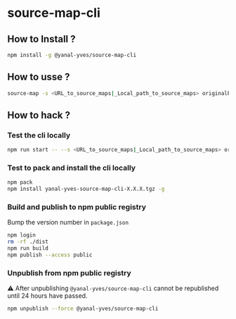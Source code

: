 # source-map-cli

## How to Install ?

```bash
npm install -g @yanal-yves/source-map-cli
```

## How to usse ?

```bash
source-map -s <URL_to_source_maps|_Local_path_to_source_maps> originalPositionFor <javascript_file_name>:<line_number>:<column_number>
```

## How to hack ?

### Test the cli locally

```bash
npm run start -- --s <URL_to_source_maps|_Local_path_to_source_maps> originalPositionFor <javascript_file_name>:<line_number>:<column_number>
```

### Test to pack and install the cli locally

```bash
npm pack
npm install yanal-yves-source-map-cli-X.X.X.tgz -g
```

### Build and publish to npm public registry

Bump the version number in `package.json`

```bash
npm login
rm -rf ./dist
npm run build
npm publish --access public
```

### Unpublish from npm public registry

:warning: After unpublishing `@yanal-yves/source-map-cli` cannot be republished until 24 hours have passed.

```bash
npm unpublish --force @yanal-yves/source-map-cli
```
